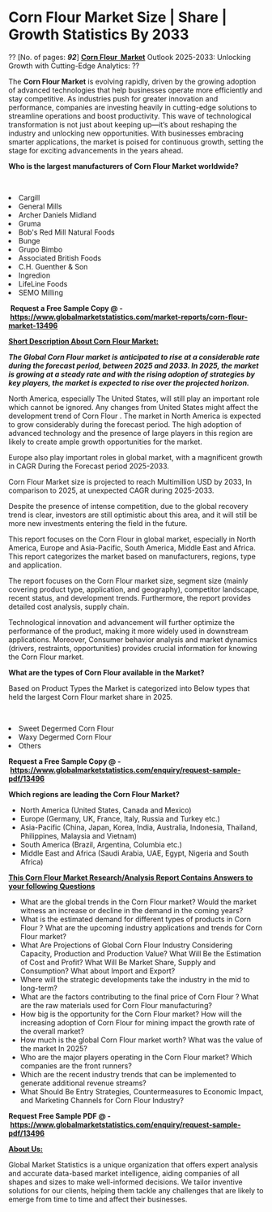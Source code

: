 <H1>Corn Flour Market Size | Share | Growth Statistics By 2033</H1><p>?? [No. of pages:&nbsp;<strong><em>92</em></strong>]&nbsp;<strong><a href="https://www.globalmarketstatistics.com/market-reports/corn-flour-market-13496">Corn Flour &nbsp;Market</a></strong>&nbsp;Outlook 2025-2033: Unlocking Growth with Cutting-Edge Analytics: ??</p><p>The <strong>Corn Flour Market</strong> is evolving rapidly, driven by the growing adoption of advanced technologies that help businesses operate more efficiently and stay competitive. As industries push for greater innovation and performance, companies are investing heavily in cutting-edge solutions to streamline operations and boost productivity. This wave of technological transformation is not just about keeping up&mdash;it&rsquo;s about reshaping the industry and unlocking new opportunities. With businesses embracing smarter applications, the market is poised for continuous growth, setting the stage for exciting advancements in the years ahead.</p><p><strong>Who is the largest manufacturers of Corn Flour Market worldwide?</strong></p><p>&nbsp;<li>Cargill<li> General Mills<li> Archer Daniels Midland<li> Gruma<li> Bob's Red Mill Natural Foods<li> Bunge<li> Grupo Bimbo<li> Associated British Foods<li> C.H. Guenther & Son<li> Ingredion<li> LifeLine Foods<li> SEMO Milling</p><p>&nbsp;<strong>Request a Free Sample Copy @ -&nbsp;<a href="https://www.globalmarketstatistics.com/market-reports/corn-flour-market-13496">https://www.globalmarketstatistics.com/market-reports/corn-flour-market-13496</a></strong></p><p><strong><u>Short Description About Corn Flour Market:</u></strong></p><p><strong><em>The Global Corn Flour market is anticipated to rise at a considerable rate during the forecast period, between 2025 and 2033. In 2025, the market is growing at a steady rate and with the rising adoption of strategies by key players, the market is expected to rise over the projected horizon.</em></strong></p><p>North America, especially The United States, will still play an important role which cannot be ignored. Any changes from United States might affect the development trend of Corn Flour . The market in North America is expected to grow considerably during the forecast period. The high adoption of advanced technology and the presence of large players in this region are likely to create ample growth opportunities for the market.</p><p>Europe also play important roles in global market, with a magnificent growth in CAGR During the Forecast period 2025-2033.</p><p>Corn Flour Market size is projected to reach Multimillion USD by 2033, In comparison to 2025, at unexpected CAGR during 2025-2033.</p><p>Despite the presence of intense competition, due to the global recovery trend is clear, investors are still optimistic about this area, and it will still be more new investments entering the field in the future.</p><p>This report focuses on the Corn Flour in global market, especially in North America, Europe and Asia-Pacific, South America, Middle East and Africa. This report categorizes the market based on manufacturers, regions, type and application.</p><p>The report focuses on the Corn Flour market size, segment size (mainly covering product type, application, and geography), competitor landscape, recent status, and development trends. Furthermore, the report provides detailed cost analysis, supply chain.</p><p>Technological innovation and advancement will further optimize the performance of the product, making it more widely used in downstream applications. Moreover, Consumer behavior analysis and market dynamics (drivers, restraints, opportunities) provides crucial information for knowing the Corn Flour market.</p><p><strong>What are the types of Corn Flour available in the Market?</strong></p><p>Based on Product Types the Market is categorized into Below types that held the largest Corn Flour market share in 2025.</p><p>&nbsp;<li>Sweet Degermed Corn Flour<li> Waxy Degermed Corn Flour<li> Others&nbsp;</p><p><strong>Request a Free Sample Copy @ -&nbsp;<a href="https://www.globalmarketstatistics.com/enquiry/request-sample-pdf/13496">https://www.globalmarketstatistics.com/enquiry/request-sample-pdf/13496</a></strong></p><p><strong>Which regions are leading the Corn Flour Market?</strong></p><ul><li>North America (United States, Canada and Mexico)</li><li>Europe (Germany, UK, France, Italy, Russia and Turkey etc.)</li><li>Asia-Pacific (China, Japan, Korea, India, Australia, Indonesia, Thailand, Philippines, Malaysia and Vietnam)</li><li>South America (Brazil, Argentina, Columbia etc.)</li><li>Middle East and Africa (Saudi Arabia, UAE, Egypt, Nigeria and South Africa)</li></ul><p><strong><u>This Corn Flour Market Research/Analysis Report Contains Answers to your following Questions</u></strong></p><ul><li>What are the global trends in the Corn Flour market? Would the market witness an increase or decline in the demand in the coming years?</li><li>What is the estimated demand for different types of products in Corn Flour ? What are the upcoming industry applications and trends for Corn Flour market?</li><li>What Are Projections of Global Corn Flour Industry Considering Capacity, Production and Production Value? What Will Be the Estimation of Cost and Profit? What Will Be Market Share, Supply and Consumption? What about Import and Export?</li><li>Where will the strategic developments take the industry in the mid to long-term?</li><li>What are the factors contributing to the final price of Corn Flour ? What are the raw materials used for Corn Flour manufacturing?</li><li>How big is the opportunity for the Corn Flour market? How will the increasing adoption of Corn Flour for mining impact the growth rate of the overall market?</li><li>How much is the global Corn Flour market worth? What was the value of the market In 2025?</li><li>Who are the major players operating in the Corn Flour market? Which companies are the front runners?</li><li>Which are the recent industry trends that can be implemented to generate additional revenue streams?</li><li>What Should Be Entry Strategies, Countermeasures to Economic Impact, and Marketing Channels for Corn Flour Industry?</li></ul><p><strong>Request Free Sample PDF @ -&nbsp;<a href="https://www.globalmarketstatistics.com/enquiry/request-sample-pdf/13496">https://www.globalmarketstatistics.com/enquiry/request-sample-pdf/13496</a></strong></p><p><strong><u>About Us:</u></strong></p><p>Global Market Statistics&nbsp;is a unique organization that offers expert analysis and accurate data-based market intelligence, aiding companies of all shapes and sizes to make well-informed decisions. We tailor inventive solutions for our clients, helping them tackle any challenges that are likely to emerge from time to time and affect their businesses.</p>
